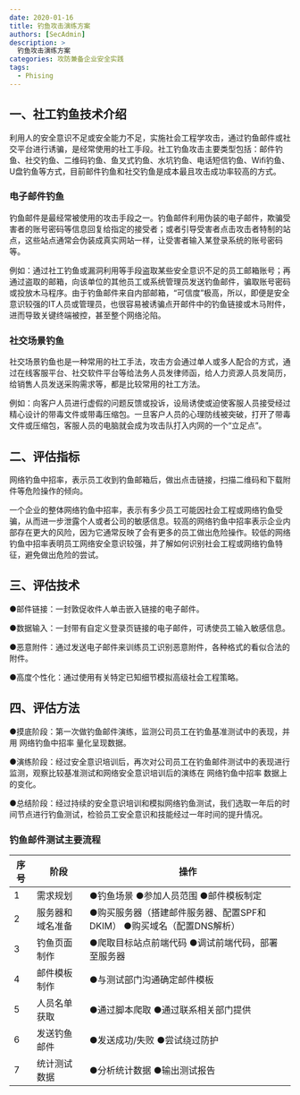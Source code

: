 ```yaml
---
date: 2020-01-16
title: 钓鱼攻击演练方案
authors: [SecAdmin]
description: >
  钓鱼攻击演练方案
categories: 攻防兼备企业安全实践
tags:
  - Phising
---
```


## 一、社工钓鱼技术介绍 

利用人的安全意识不足或安全能力不足，实施社会工程学攻击，通过钓鱼邮件或社交平台进行诱骗，是经常使用的社工手段。社工钓鱼攻击主要类型包括：邮件钓鱼、社交钓鱼、二维码钓鱼、鱼叉式钓鱼、水坑钓鱼、电话短信钓鱼、Wifi钓鱼、U盘钓鱼等方式，目前邮件钓鱼和社交钓鱼是成本最且攻击成功率较高的方式。

### 电子邮件钓鱼 

钓鱼邮件是最经常被使用的攻击手段之一。钓鱼邮件利用伪装的电子邮件，欺骗受害者的账号密码等信息回复给指定的接受者；或者引导受害者点击攻击者特制的站点，这些站点通常会伪装成真实网站一样，让受害者输入某登录系统的账号密码等。

例如：通过社工钓鱼或漏洞利用等手段盗取某些安全意识不足的员工邮箱账号；再通过盗取的邮箱，向该单位的其他员工或系统管理员发送钓鱼邮件，骗取账号密码或投放木马程序。由于钓鱼邮件来自内部邮箱，“可信度”极高，所以，即便是安全意识较强的IT人员或管理员，也很容易被诱骗点开邮件中的钓鱼链接或木马附件，进而导致关键终端被控，甚至整个网络沦陷。

### 社交场景钓鱼 

社交场景钓鱼也是一种常用的社工手法，攻击方会通过单人或多人配合的方式，通过在线客服平台、社交软件平台等给法务人员发律师函，给人力资源人员发简历，给销售人员发送采购需求等，都是比较常用的社工方法。

例如：向客户人员进行虚假的问题反馈或投诉，设局诱使或迫使客服人员接受经过精心设计的带毒文件或带毒压缩包。一旦客户人员的心理防线被突破，打开了带毒文件或压缩包，客服人员的电脑就会成为攻击队打入内网的一个“立足点”。

## 二、评估指标 

网络钓鱼中招率，表示员工收到钓鱼邮箱后，做出点击链接，扫描二维码和下载附件等危险操作的倾向。

一个企业的整体网络钓鱼中招率，表示有多少员工可能因社会工程或网络钓鱼受骗，从而进一步泄露个人或者公司的敏感信息。较高的网络钓鱼中招率表示企业内部存在更大的风险，因为它通常反映了会有更多的员工做出危险操作。较低的网络钓鱼中招率表明员工网络安全意识较强，并了解如何识别社会工程或网络钓鱼特征，避免做出危险的尝试。

## 三、评估技术 

●邮件链接：一封敦促收件人单击嵌入链接的电子邮件。

●数据输入：一封带有自定义登录页链接的电子邮件，可诱使员工输入敏感信息。

●恶意附件：通过发送电子邮件来训练员工识别恶意附件，各种格式的看似合法的附件。

●高度个性化：通过使用有关特定已知细节模拟高级社会工程策略。

## 四、评估方法 

●摸底阶段：第一次做钓鱼邮件演练，监测公司员工在钓鱼基准测试中的表现，并用 网络钓鱼中招率 量化呈现数据。

●演练阶段：经过安全意识培训后，再次对公司员工在钓鱼邮件测试中的表现进行监测，观察比较基准测试和网络安全意识培训后的演练在 网络钓鱼中招率 数据上的变化。

●总结阶段：经过持续的安全意识培训和模拟网络钓鱼测试，我们选取一年后的时间节点进行钓鱼测试，检验员工安全意识和技能经过一年时间的提升情况。

### 钓鱼邮件测试主要流程 

| 序号 | 阶段             | 操作                                                         |
| ---- | ---------------- | ------------------------------------------------------------ |
| 1    | 需求规划         | ●钓鱼场景 ●参加人员范围 ●邮件模板制定                        |
| 2    | 服务器和域名准备 | ●购买服务器（搭建邮件服务器、配置SPF和DKIM） ●购买域名（配置DNS解析） |
| 3    | 钓鱼页面制作     | ●爬取目标站点前端代码 ●调试前端代码，部署至服务器            |
| 4    | 邮件模板制作     | ●与测试部门沟通确定邮件模板                                  |
| 5    | 人员名单获取     | ●通过脚本爬取 ●通过联系相关部门提供                          |
| 6    | 发送钓鱼邮件     | ●发送成功/失败 ●尝试绕过防护                                 |
| 7    | 统计测试数据     | ●分析统计数据 ●输出测试报告                                  |

